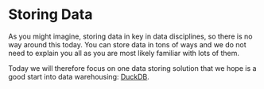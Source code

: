 # Storing Data

As you might imagine, storing data in key in data disciplines, so there is no way around this today. You can store data in tons of ways and we do not need to explain you all as you are most likely familiar with lots of them.

Today we will therefore focus on one data storing solution that we hope is a good start into data warehousing: [DuckDB](https://duckdb.org/).


